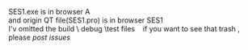 SES1.exe is in browser A<br />
and origin QT file(SES1.pro) is in browser SES1<br/>
I'v omitted the build \ debug \test files $~ ~$ if you want to see that trash , please _post_ _issues_
